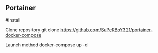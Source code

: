 ## Portainer 
#Install 

Clone repository 
  git clone https://github.com/SuPeRBoY321/portainer-docker-compose

Launch method
  docker-compose up -d
  
